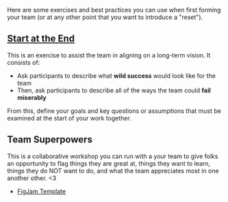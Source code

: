 Here are some exercises and best practices you can use when first forming your team (or at any other point that you want to introduce a "reset").

## [Start at the End](https://openpracticelibrary.com/practice/start-at-the-end/)

This is an exercise to assist the team in aligning on a long-term vision. It consists of:

* Ask participants to describe what **wild success** would look like for the team
* Then, ask participants to describe all of the ways the team could **fail miserably**

From this, define your goals and key questions or assumptions that must be examined at the start of your work together.

## Team Superpowers

This is a collaborative workshop you can run with a your team to give folks an opportunity to flag things they are great at, things they want to learn, things they do NOT want to do, and what the team appreciates most in one another other. <3

* [FigJam Template](https://www.figma.com/community/file/1517049703865067999)
